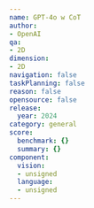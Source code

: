```yaml
---
name: GPT-4o w CoT
author:
- OpenAI
qa:
- 2D
dimension:
- 2D
navigation: false
taskPlanning: false
reason: false
opensource: false
release:
  year: 2024
category: general
score:
  benchmark: {}
  summary: {}
component:
  vision:
  - unsigned
  language:
  - unsigned
---
```



